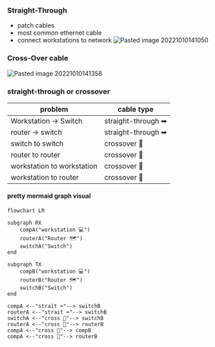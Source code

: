 ### Straight-Through
- patch cables
- most common ethernet cable
- connect workstations to network
![Pasted image 20221010141050](attachments/Pasted%20image%2020221010141050%201.png)

### Cross-Over cable
![Pasted image 20221010141358](attachments/Pasted%20image%2020221010141358%201.png)

### straight-through or crossover
| problem                    | cable type         |
| -------------------------- | ------------------ |
| Workstation -> Switch      | straight-through ➡ |
| router -> switch           | straight-through ➡ |
| switch to switch           | crossover 🔀       |
| router to router           | crossover 🔀       |
| workstation to workstation | crossover 🔀       |
| workstation to router      | crossover 🔀       | 

#### pretty mermaid graph visual
```mermaid
flowchart LR

subgraph RX
	compA("workstation 💻")
	routerA("Router 🗺")
	switchA("Switch")
end

subgraph TX
	compB("workstation 💻")
	routerB("Router 🗺")
	switchB("Switch")
end
	
compA <--"strait ➡"--> switchB
routerA <--"strait ➡"--> switchB
switchA <--"cross 🔀"--> switchB
routerA <--"cross 🔀"--> routerB
compA <--"cross 🔀"--> compB
compA <--"cross 🔀"--> routerB



	
```